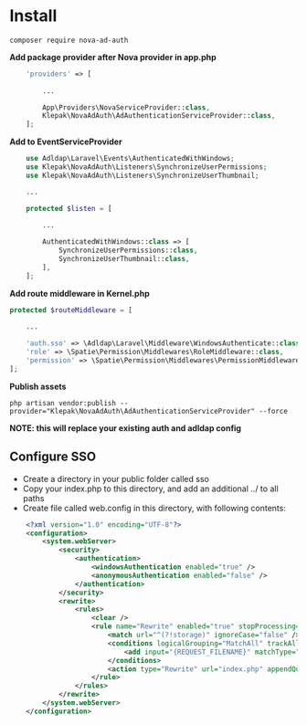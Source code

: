 # Install
    composer require nova-ad-auth
  
**Add package provider after Nova provider in app.php**  

```php
    'providers' => [
    
        ...

        App\Providers\NovaServiceProvider::class,
        Klepak\NovaAdAuth\AdAuthenticationServiceProvider::class,
    ];
```

**Add to EventServiceProvider**  

```php
    use Adldap\Laravel\Events\AuthenticatedWithWindows;
    use Klepak\NovaAdAuth\Listeners\SynchronizeUserPermissions;
    use Klepak\NovaAdAuth\Listeners\SynchronizeUserThumbnail;

    ...

    protected $listen = [
        
        ...

        AuthenticatedWithWindows::class => [
            SynchronizeUserPermissions::class,
            SynchronizeUserThumbnail::class,
        ],
    ];
```

**Add route middleware in Kernel.php**  

```php
protected $routeMiddleware = [
    
    ...

    'auth.sso' => \Adldap\Laravel\Middleware\WindowsAuthenticate::class,
    'role' => \Spatie\Permission\Middlewares\RoleMiddleware::class,
    'permission' => \Spatie\Permission\Middlewares\PermissionMiddleware::class,
];
```

**Publish assets**  

    php artisan vendor:publish --provider="Klepak\NovaAdAuth\AdAuthenticationServiceProvider" --force
  
**NOTE: this will replace your existing auth and adldap config**

## Configure SSO

- Create a directory in your public folder called sso
- Copy your index.php to this directory, and add an additional ../ to all paths
- Create file called web.config in this directory, with following contents:

```xml
    <?xml version="1.0" encoding="UTF-8"?>
    <configuration>
        <system.webServer>
            <security>
                <authentication>
                    <windowsAuthentication enabled="true" />
                    <anonymousAuthentication enabled="false" />
                </authentication>
            </security>
            <rewrite>
                <rules>
                    <clear />
                    <rule name="Rewrite" enabled="true" stopProcessing="true">
                        <match url="^(?!storage)" ignoreCase="false" />
                        <conditions logicalGrouping="MatchAll" trackAllCaptures="false">
                            <add input="{REQUEST_FILENAME}" matchType="IsFile" ignoreCase="false" negate="true" />
                        </conditions>
                        <action type="Rewrite" url="index.php" appendQueryString="true" />
                    </rule>
                </rules>
            </rewrite>
        </system.webServer>
    </configuration>
```
